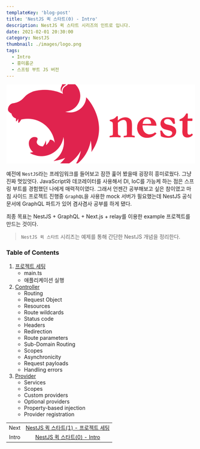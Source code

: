 ```yaml
---
templateKey: 'blog-post'
title: 'NestJS 퀵 스타트(0) - Intro'
description: NestJS 퀵 스타트 시리즈의 인트로 입니다.
date: 2021-02-01 20:30:00
category: NestJS
thumbnail: ./images/logo.png
tags:
  - Intro
  - 흥미롭군
  - 스프링 부트 JS 버전
---
```


![NestJS Logo](./images/logo.png)

예전에 `NestJS`라는 프레임워크를 들어보고 잠깐 훑어 봤을때 굉장히 흥미로웠다. 그냥 진짜 멋있엇다. JavaScript와 데코레이터를 사용해서 DI, IoC를 가능케 하는 점은 스프링 부트를 경험했던 나에게 매력적이였다. 그래서 언젠간 공부해보고 싶은 참이였고 마침 사이드 프로젝트 진행중 `GraphQL`을 사용한 mock 서버가 필요했는데 NestJS 공식 문서에 GraphQL 파트가 있어 겸사겸사 공부를 하게 됐다. 

최종 목표는 NestJS + GraphQL + Next.js + relay를 이용한 example 프로젝트를 만드는 것이다.

> `NestJS 퀵 스타트` 시리즈는 예제를 통해 간단한 NestJS 개념을 정리한다.

### Table of Contents

1. [프로젝트 세팅](https://uchanlee.dev/NestJS/quick-start/1)
   - main.ts
   - 애플리케이션 실행
2. [Controller](https://uchanlee.dev/NestJS/quick-start/2)
   - Routing
   - Request Object
   - Resources
   - Route wildcards
   - Status code
   - Headers
   - Redirection
   - Route parameters
   - Sub-Domain Routing
   - Scopes
   - Asynchronicity
   - Request payloads
   - Handling errors
3. [Provider](https://uchanlee.dev/NestJS/quick-start/3)
   - Services
   - Scopes
   - Custom providers
   - Optional providers
   - Property-based injection
   - Provider registration


|       |                                                               |
| :---: | :-----------------------------------------------------------: |
| Next  | [NestJS 퀵 스타트(1) - 프로젝트 세팅](https://uchanlee.dev/NestJS/quick-start/1) |
| Intro | [NestJS 퀵 스타트(0) - Intro](https://uchanlee.dev/NestJS/quick-start/0) |
